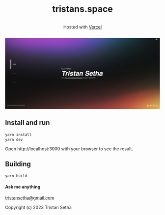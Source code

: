 <div style="display: flex; justify-content: center; align-items: center; flex-direction: column">
  <h1>tristans.space</h1>
  <p>Hosted with <a href="https://vercel.com/" target="_blank">Vercel</a></p>
  <div>
  
  </div>
</div>

![demo](/screenshot-desktop.png)
<!-- ![demo](/screenshot-mobile.png) -->

## Install and run
```
yarn install
yarn dev
```

Open http://localhost:3000 with your browser to see the result.


## Building
```
yarn build
```

#### Ask me anything
tristansetha@gmail.com

Copyright (c) 2023 Tristan Setha

